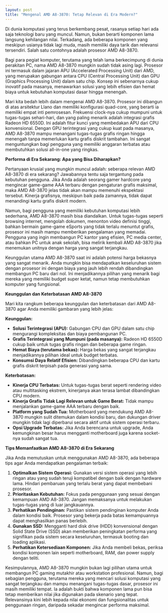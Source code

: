 ```yaml
---
layout: post
title: "Mengenal AMD A8-3870: Tetap Relevan di Era Modern?"
---
```


Di dunia komputasi yang terus berkembang pesat, rasanya setiap hari ada saja teknologi baru yang muncul. Namun, bukan berarti komponen lama langsung kehilangan nilai. Terkadang, ada beberapa komponen yang meskipun usianya tidak lagi muda, masih memiliki daya tarik dan relevansi tersendiri. Salah satu contohnya adalah prosesor AMD A8-3870.

Bagi para pegiat komputer, terutama yang telah lama berkecimpung di dunia perakitan PC, nama AMD A8-3870 mungkin sudah tidak asing lagi. Prosesor ini termasuk dalam jajaran APU (Accelerated Processing Unit) dari AMD, yang merupakan gabungan antara CPU (Central Processing Unit) dan GPU (Graphics Processing Unit) dalam satu chip. Konsep ini sebenarnya cukup inovatif pada masanya, menawarkan solusi yang lebih efisien dan hemat biaya untuk kebutuhan komputasi dasar hingga menengah.

Mari kita bedah lebih dalam mengenai AMD A8-3870. Prosesor ini dibangun di atas arsitektur Llano dan memiliki konfigurasi quad-core, yang berarti ia memiliki empat inti pemrosesan. Frekuensi clock-nya cukup mumpuni untuk tugas-tugas sehari-hari, dan yang paling menarik adalah integrasi grafis Radeon HD 6550D. Ini adalah fitur kunci yang membedakan APU dari CPU konvensional. Dengan GPU terintegrasi yang cukup kuat pada masanya, AMD A8-3870 mampu menangani tugas-tugas grafis ringan hingga menengah tanpa memerlukan kartu grafis diskrit tambahan. Ini sangat menguntungkan bagi pengguna yang memiliki anggaran terbatas atau membutuhkan solusi all-in-one yang ringkas.

**Performa di Era Sekarang: Apa yang Bisa Diharapkan?**

Pertanyaan krusial yang mungkin muncul adalah: seberapa relevan AMD A8-3870 di era sekarang? Jawabannya tentu saja tergantung pada kebutuhan pengguna. Jika Anda adalah seorang gamer hardcore yang mengincar game-game AAA terbaru dengan pengaturan grafis maksimal, maka AMD A8-3870 jelas tidak akan mampu memenuhi ekspektasi tersebut. Kinerja grafisnya, meskipun baik pada zamannya, tidak dapat menandingi kartu grafis diskrit modern.

Namun, bagi pengguna yang memiliki kebutuhan komputasi lebih sederhana, AMD A8-3870 masih bisa diandalkan. Untuk tugas-tugas seperti browsing internet, mengolah dokumen, menonton video definisi tinggi, bahkan bermain game-game eSports yang tidak terlalu menuntut grafis, prosesor ini masih mampu memberikan pengalaman yang memadai. Pengguna yang ingin membangun PC kantor yang efisien, PC media center, atau bahkan PC untuk anak sekolah, bisa melirik kembali AMD A8-3870 jika menemukan unitnya dengan harga yang sangat terjangkau.

Keunggulan utama AMD A8-3870 saat ini adalah potensi harga bekasnya yang sangat menarik. Anda mungkin bisa mendapatkan keseluruhan sistem dengan prosesor ini dengan biaya yang jauh lebih rendah dibandingkan membangun PC baru dari nol. Ini menjadikannya pilihan yang menarik bagi mereka yang memiliki budget super ketat, namun tetap membutuhkan komputer yang fungsional.

**Keunggulan dan Keterbatasan AMD A8-3870**

Mari kita rangkum beberapa keunggulan dan keterbatasan dari AMD A8-3870 agar Anda memiliki gambaran yang lebih jelas:

**Keunggulan:**

*   **Solusi Terintegrasi (APU):** Gabungan CPU dan GPU dalam satu chip mengurangi kompleksitas dan biaya pembangunan PC.
*   **Grafis Terintegrasi yang Mumpuni (pada masanya):** Radeon HD 6550D cukup baik untuk tugas grafis ringan dan beberapa game ringan.
*   **Hemat Biaya (terutama bekas):** Harga bekas yang sangat terjangkau menjadikannya pilihan ideal untuk budget terbatas.
*   **Konsumsi Daya Relatif Efisien:** Dibandingkan beberapa CPU dan kartu grafis diskrit terpisah pada generasi yang sama.

**Keterbatasan:**

*   **Kinerja CPU Terbatas:** Untuk tugas-tugas berat seperti rendering video atau multitasking ekstrem, kinerjanya akan terasa lambat dibandingkan CPU modern.
*   **Kinerja Grafis Tidak Lagi Relevan untuk Game Berat:** Tidak mampu menjalankan game-game AAA terbaru dengan baik.
*   **Platform yang Sudah Tua:** Motherboard yang mendukung AMD A8-3870 mungkin sulit ditemukan dalam kondisi baru, dan dukungan driver mungkin tidak lagi diperbarui secara aktif untuk sistem operasi terbaru.
*   **Opsi Upgrade Terbatas:** Jika Anda berencana untuk upgrade, Anda kemungkinan besar harus mengganti motherboard juga karena socket-nya sudah sangat tua.

**Tips Memanfaatkan AMD A8-3870 di Era Sekarang**

Jika Anda memutuskan untuk menggunakan AMD A8-3870, ada beberapa tips agar Anda mendapatkan pengalaman terbaik:

1.  **Optimalkan Sistem Operasi:** Gunakan versi sistem operasi yang lebih ringan atau yang sudah teruji kompatibel dengan baik dengan hardware lama. Hindari pembaruan yang terlalu berat yang dapat membebani prosesor.
2.  **Prioritaskan Kebutuhan:** Fokus pada penggunaan yang sesuai dengan kemampuan AMD A8-3870. Jangan memaksanya untuk melakukan tugas-tugas yang di luar jangkauannya.
3.  **Perhatikan Pendinginan:** Pastikan sistem pendinginan komputer Anda dalam kondisi baik. Prosesor yang bekerja pada batas kemampuannya dapat menghasilkan panas berlebih.
4.  **Gunakan SSD:** Mengganti hard disk drive (HDD) konvensional dengan Solid State Drive (SSD) akan memberikan peningkatan performa yang signifikan pada sistem secara keseluruhan, termasuk booting dan loading aplikasi.
5.  **Perhatikan Ketersediaan Komponen:** Jika Anda membeli bekas, periksa kondisi komponen lain seperti motherboard, RAM, dan power supply dengan teliti.

Kesimpulannya, AMD A8-3870 mungkin bukan lagi pilihan utama untuk membangun PC gaming mutakhir atau workstation profesional. Namun, bagi sebagian pengguna, terutama mereka yang mencari solusi komputasi yang sangat terjangkau dan mampu menangani tugas-tugas dasar, prosesor ini masih memiliki tempat. Ia adalah bukti bahwa komponen lama pun bisa tetap memberikan nilai jika digunakan pada skenario yang tepat. Relevansinya kini lebih kepada nilai ekonomi dan fungsionalitas untuk penggunaan ringan, daripada sekadar mengincar performa maksimal.
